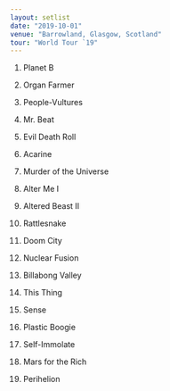 ```yaml
---
layout: setlist
date: "2019-10-01"
venue: "Barrowland, Glasgow, Scotland"
tour: "World Tour `19"
---
```



 1. Planet B

 2. Organ Farmer

 3. People-Vultures

 4. Mr. Beat

 5. Evil Death Roll

 6. Acarine

 7. Murder of the Universe

 8. Alter Me I

 9. Altered Beast II

10. Rattlesnake

11. Doom City

12. Nuclear Fusion

13. Billabong Valley

14. This Thing

15. Sense

16. Plastic Boogie

17. Self-Immolate

18. Mars for the Rich

19. Perihelion


